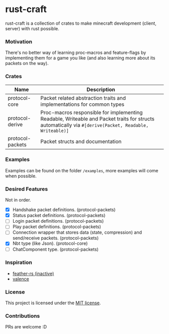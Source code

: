 # rust-craft

rust-craft is a collection of crates to make minecraft development (client, server) with rust possible.

### Motivation

There's no better way of learning proc-macros and feature-flags by implementing them for a game you like (and also learning more about its packets on the way).

### Crates

| Name  | Description |
| - | - |
| protocol-core  | Packet related abstraction traits and implementations for common types |
| protocol-derive  | Proc-macros responsible for implementing Readable, Writeable and Packet traits for structs automatically via `#[derive(Packet, Readable, Writeable)]` |
| protocol-packets | Packet structs and documentation |

### Examples

Examples can be found on the folder `/examples`, more examples will come when possible.

### Desired Features
Not in order.

- [x] Handshake packet definitions. (protocol-packets)
- [x] Status packet definitions. (protocol-packets)
- [ ] Login packet definitions. (protocol-packets)
- [ ] Play packet definitions. (protocol-packets)
- [ ] Connection wrapper that stores data (state, compression) and send/receive packets. (protocol-packets)
- [x] Nbt type (like Json). (protocol-core)
- [ ] ChatComponent type. (protocol-packets)

### Inspiration

- [feather-rs (inactive)](https://github.com/feather-rs/feather)
- [valence](https://github.com/valence-rs/valence)

### License

This project is licensed under the [MIT license].

[MIT license]: https://github.com/devwckd/rust-craft/blob/main/LICENSE

### Contributions

PRs are welcome :D